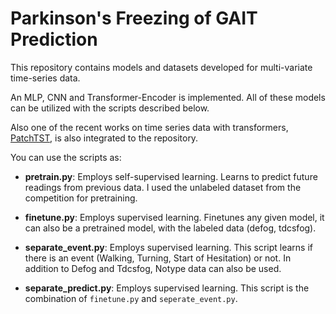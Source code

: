 # Parkinson's Freezing of GAIT Prediction

This repository contains models and datasets developed for multi-variate time-series data. 

An MLP, CNN and Transformer-Encoder is implemented. All of these models can be utilized with the scripts described below. 

Also one of the recent works on time series data with transformers, [PatchTST](https://github.com/yuqinie98/PatchTST), is also integrated to the repository.

You can use the scripts as:

- **pretrain.py**: Employs self-supervised learning. Learns to predict future readings from previous data. I used the unlabeled dataset from the competition for pretraining.

- **finetune.py**: Employs supervised learning. Finetunes any given model, it can also be a pretrained model, with the labeled data (defog, tdcsfog).

- **separate_event.py**: Employs supervised learning. This script learns if there is an event (Walking,  Turning, Start of Hesitation) or not. In addition to Defog and Tdcsfog, Notype data can also be used.

- **separate_predict.py**: Employs supervised learning. This script is the combination of `finetune.py` and `seperate_event.py`.

